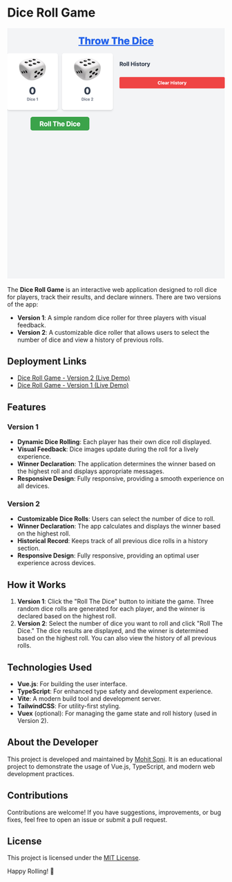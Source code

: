 # Dice Roll Game

![Random Dice Roller Banner](https://raw.githubusercontent.com/sonimohit481/Random-dice-roller/main/version-2/public/banner.png)

The **Dice Roll Game** is an interactive web application designed to roll dice for players, track their results, and declare winners. There are two versions of the app:

- **Version 1**: A simple random dice roller for three players with visual feedback.
- **Version 2**: A customizable dice roller that allows users to select the number of dice and view a history of previous rolls.

## Deployment Links

- [Dice Roll Game - Version 2 (Live Demo)](https://reandom-dice-roller02.netlify.app/)
- [Dice Roll Game - Version 1 (Live Demo)](https://random-dice-roller-01.netlify.app/)

## Features

### Version 1

- **Dynamic Dice Rolling**: Each player has their own dice roll displayed.
- **Visual Feedback**: Dice images update during the roll for a lively experience.
- **Winner Declaration**: The application determines the winner based on the highest roll and displays appropriate messages.
- **Responsive Design**: Fully responsive, providing a smooth experience on all devices.

### Version 2

- **Customizable Dice Rolls**: Users can select the number of dice to roll.
- **Winner Declaration**: The app calculates and displays the winner based on the highest roll.
- **Historical Record**: Keeps track of all previous dice rolls in a history section.
- **Responsive Design**: Fully responsive, providing an optimal user experience across devices.

## How it Works

1. **Version 1**: Click the "Roll The Dice" button to initiate the game. Three random dice rolls are generated for each player, and the winner is declared based on the highest roll.
2. **Version 2**: Select the number of dice you want to roll and click "Roll The Dice." The dice results are displayed, and the winner is determined based on the highest roll. You can also view the history of all previous rolls.

## Technologies Used

- **Vue.js**: For building the user interface.
- **TypeScript**: For enhanced type safety and development experience.
- **Vite**: A modern build tool and development server.
- **TailwindCSS**: For utility-first styling.
- **Vuex** (optional): For managing the game state and roll history (used in Version 2).

## About the Developer

This project is developed and maintained by [Mohit Soni](https://github.com/sonimohit481). It is an educational project to demonstrate the usage of Vue.js, TypeScript, and modern web development practices.

## Contributions

Contributions are welcome! If you have suggestions, improvements, or bug fixes, feel free to open an issue or submit a pull request.

## License

This project is licensed under the [MIT License](https://github.com/sonimohit481/Random-dice-roller/blob/main/LICENSE).

Happy Rolling! 🎲
